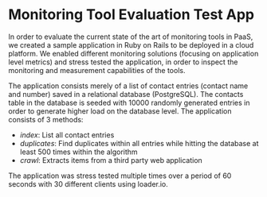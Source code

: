 # Monitoring Tool Evaluation Test App

In order to evaluate the current state of the art of monitoring tools in PaaS, we created a sample application in Ruby on Rails to be deployed in a cloud platform. We enabled different monitoring solutions (focusing on application level metrics) and stress tested the application, in order to inspect the monitoring and measurement capabilities of the tools. 

The application consists merely of a list of contact entries (contact name and number) saved in a relational database (PostgreSQL). The contacts table in the database is seeded with 10000 randomly generated entries in order to generate higher load on the database level. The application consists of 3 methods:

* _index_: List all contact entries
* _duplicates_: Find duplicates within all entries while hitting the database at least 500 times within the algorithm
* _crawl_: Extracts items from a third party web application

The application was stress tested multiple times over a period of 60 seconds with 30 different clients using loader.io.


